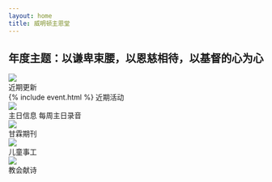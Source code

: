 ```yaml
---
layout: home
title: 威明顿主恩堂 
---
```


<h2> 年度主题：以谦卑束腰，以恩慈相待，以基督的心为心 </h2>

<div class="row">
  <div class="col-xs-12 col-sm-6 col-md-4">
    <div class="section-cell" onclick="top.location.href='/category/update/'"> 
      <img src="http://media.wcec-home.org/image/UDFellowship_1.jpg" class="section"/> <br/>
      <span class="label label-success">近期更新</span>
    </div>
  </div>
  <div class="col-xs-12 col-sm-6 col-md-4">
    <div class="section-cell" > 
      {% include event.html %}
      <span class="label label-primary">近期活动 </span>
    </div>
  </div>
  <div class="col-xs-12 col-sm-6 col-md-4">
    <div class="section-cell"
    onclick="top.location.href='/category/message.html'"> 
      <img src="http://media.wcec-home.org/image/message_1.jpg" class="section"/> <br/>
      <span class="label label-default">主日信息 </span> 每周主日录音
    </div>
  </div>
  <div class="col-xs-12 col-sm-6 col-md-4">
    <div class="section-cell" onclick="top.location.href='/category/ganlin/'"> 
      <img src="http://media.wcec-home.org/image/ganlin_1.png" class="section"/> <br/> 
      <span class="label label-info">甘霖期刊</span>
    </div>
  </div>
  <div class="col-xs-12 col-sm-6 col-md-4">
    <div class="section-cell" onclick="top.location.href='/category/children/'"> 
     <img src="http://media.wcec-home.org/image/children_1.jpg" class="section"/> <br/> 
      <span class="label label-warning">儿童事工 </span>
    </div>
  </div>
  <div class="col-xs-12 col-sm-6 col-md-4">
    <div class="section-cell" onclick="top.location.href='/category/music/'"> 
    <img src="http://media.wcec-home.org/image/piano_1.jpg" class="section"/> <br/> 
      <span class="label label-danger">教会献诗 </span>
    </div>
  </div>
</div>
<span class="clear"/>

